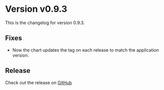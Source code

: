 # Version v0.9.3

This is the changelog for version 0.9.3.

## Fixes

- Now the chart updates the tag on each release to match the application version.

## Release

Check out the release on [GitHub](https://github.com/eryalito/kubensync-operator/releases/tag/v0.9.3)
